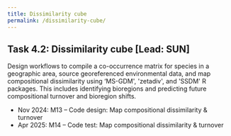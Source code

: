 ```yaml
---
title: Dissimilarity cube
permalink: /dissimilarity-cube/
---
```


## Task 4.2: Dissimilarity cube [Lead: SUN]

Design workflows to compile a co-occurrence matrix for species in a geographic area, source georeferenced environmental data, and map compositional dissimilarity using ‘MS-GDM', 'zetadiv', and 'SSDM' R packages. This includes identifying bioregions and predicting future compositional turnover and bioregion shifts.

- Nov 2024: M13 – Code design: Map compositional dissimilarity & turnover
- Apr 2025: M14 – Code test: Map compositional dissimilarity & turnover
